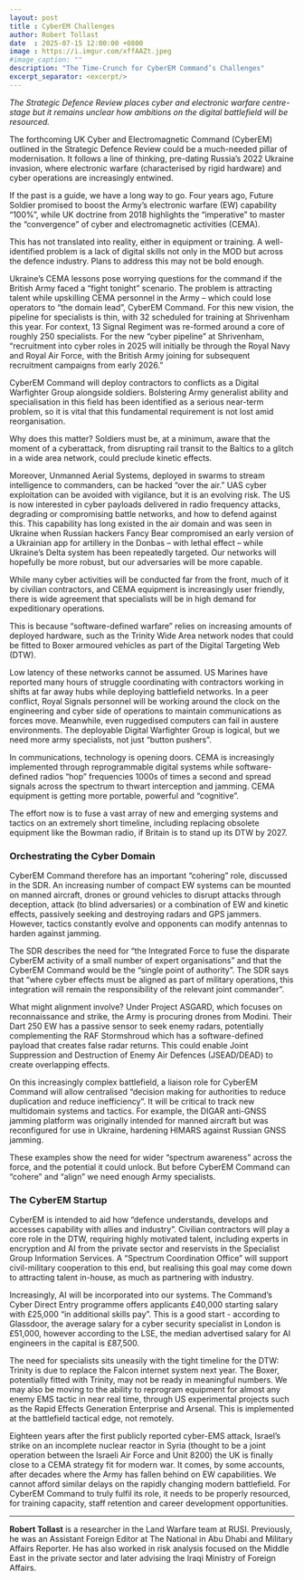 ```yaml
---
layout: post
title : CyberEM Challenges
author: Robert Tollast
date  : 2025-07-15 12:00:00 +0800
image : https://i.imgur.com/xffAAZt.jpeg
#image_caption: ""
description: "The Time-Crunch for CyberEM Command’s Challenges"
excerpt_separator: <excerpt/>
---
```


_The Strategic Defence Review places cyber and electronic warfare centre-stage but it remains unclear how ambitions on the digital battlefield will be resourced._

<excerpt/>

The forthcoming UK Cyber and Electromagnetic Command (CyberEM) outlined in the Strategic Defence Review could be a much-needed pillar of modernisation. It follows a line of thinking, pre-dating Russia’s 2022 Ukraine invasion, where electronic warfare (characterised by rigid hardware) and cyber operations are increasingly entwined.

If the past is a guide, we have a long way to go. Four years ago, Future Soldier promised to boost the Army’s electronic warfare (EW) capability “100%”, while UK doctrine from 2018 highlights the “imperative” to master the “convergence” of cyber and electromagnetic activities (CEMA).

This has not translated into reality, either in equipment or training. A well-identified problem is a lack of digital skills not only in the MOD but across the defence industry. Plans to address this may not be bold enough.

Ukraine’s CEMA lessons pose worrying questions for the command if the British Army faced a “fight tonight” scenario. The problem is attracting talent while upskilling CEMA personnel in the Army – which could lose operators to “the domain lead”, CyberEM Command. For this new vision, the pipeline for specialists is thin, with 32 scheduled for training at Shrivenham this year. For context, 13 Signal Regiment was re-formed around a core of roughly 250 specialists. For the new “cyber pipeline” at Shrivenham, “recruitment into cyber roles in 2025 will initially be through the Royal Navy and Royal Air Force, with the British Army joining for subsequent recruitment campaigns from early 2026.”

CyberEM Command will deploy contractors to conflicts as a Digital Warfighter Group alongside soldiers. Bolstering Army generalist ability and specialisation in this field has been identified as a serious near-term problem, so it is vital that this fundamental requirement is not lost amid reorganisation.

Why does this matter? Soldiers must be, at a minimum, aware that the moment of a cyberattack, from disrupting rail transit to the Baltics to a glitch in a wide area network, could preclude kinetic effects.

Moreover, Unmanned Aerial Systems, deployed in swarms to stream intelligence to commanders, can be hacked “over the air.” UAS cyber exploitation can be avoided with vigilance, but it is an evolving risk. The US is now interested in cyber payloads delivered in radio frequency attacks, degrading or compromising battle networks, and how to defend against this. This capability has long existed in the air domain and was seen in Ukraine when Russian hackers Fancy Bear compromised an early version of a Ukrainian app for artillery in the Donbas – with lethal effect – while Ukraine’s Delta system has been repeatedly targeted. Our networks will hopefully be more robust, but our adversaries will be more capable.

While many cyber activities will be conducted far from the front, much of it by civilian contractors, and CEMA equipment is increasingly user friendly, there is wide agreement that specialists will be in high demand for expeditionary operations.

This is because “software-defined warfare” relies on increasing amounts of deployed hardware, such as the Trinity Wide Area network nodes that could be fitted to Boxer armoured vehicles as part of the Digital Targeting Web (DTW).

Low latency of these networks cannot be assumed. US Marines have reported many hours of struggle coordinating with contractors working in shifts at far away hubs while deploying battlefield networks. In a peer conflict, Royal Signals personnel will be working around the clock on the engineering and cyber side of operations to maintain communications as forces move. Meanwhile, even ruggedised computers can fail in austere environments. The deployable Digital Warfighter Group is logical, but we need more army specialists, not just “button pushers”.

In communications, technology is opening doors. CEMA is increasingly implemented through reprogrammable digital systems while software-defined radios “hop” frequencies 1000s of times a second and spread signals across the spectrum to thwart interception and jamming. CEMA equipment is getting more portable, powerful and “cognitive”.

The effort now is to fuse a vast array of new and emerging systems and tactics on an extremely short timeline, including replacing obsolete equipment like the Bowman radio, if Britain is to stand up its DTW by 2027.


### Orchestrating the Cyber Domain

CyberEM Command therefore has an important “cohering” role, discussed in the SDR. An increasing number of compact EW systems can be mounted on manned aircraft, drones or ground vehicles to disrupt attacks through deception, attack (to blind adversaries) or a combination of EW and kinetic effects, passively seeking and destroying radars and GPS jammers. However, tactics constantly evolve and opponents can modify antennas to harden against jamming.

The SDR describes the need for “the Integrated Force to fuse the disparate CyberEM activity of a small number of expert organisations” and that the CyberEM Command would be the “single point of authority”. The SDR says that “where cyber effects must be aligned as part of military operations, this integration will remain the responsibility of the relevant joint commander”.

What might alignment involve? Under Project ASGARD, which focuses on reconnaissance and strike, the Army is procuring drones from Modini. Their Dart 250 EW has a passive sensor to seek enemy radars, potentially complementing the RAF Stormshroud which has a software-defined payload that creates false radar returns. This could enable Joint Suppression and Destruction of Enemy Air Defences (JSEAD/DEAD) to create overlapping effects.

On this increasingly complex battlefield, a liaison role for CyberEM Command will allow centralised “decision making for authorities to reduce duplication and reduce inefficiency”. It will be critical to track new multidomain systems and tactics. For example, the DIGAR anti-GNSS jamming platform was originally intended for manned aircraft but was reconfigured for use in Ukraine, hardening HIMARS against Russian GNSS jamming.

These examples show the need for wider “spectrum awareness” across the force, and the potential it could unlock. But before CyberEM Command can “cohere” and “align” we need enough Army specialists.


### The CyberEM Startup

CyberEM is intended to aid how “defence understands, develops and accesses capability with allies and industry”. Civilian contractors will play a core role in the DTW, requiring highly motivated talent, including experts in encryption and AI from the private sector and reservists in the Specialist Group Information Services. A “Spectrum Coordination Office” will support civil-military cooperation to this end, but realising this goal may come down to attracting talent in-house, as much as partnering with industry.

Increasingly, AI will be incorporated into our systems. The Command’s Cyber Direct Entry programme offers applicants £40,000 starting salary with £25,000 “in additional skills pay”. This is a good start - according to Glassdoor, the average salary for a cyber security specialist in London is £51,000, however according to the LSE, the median advertised salary for AI engineers in the capital is £87,500.

The need for specialists sits uneasily with the tight timeline for the DTW: Trinity is due to replace the Falcon internet system next year. The Boxer, potentially fitted with Trinity, may not be ready in meaningful numbers. We may also be moving to the ability to reprogram equipment for almost any enemy EMS tactic in near real time, through US experimental projects such as the Rapid Effects Generation Enterprise and Arsenal. This is implemented at the battlefield tactical edge, not remotely.

Eighteen years after the first publicly reported cyber-EMS attack, Israel’s strike on an incomplete nuclear reactor in Syria (thought to be a joint operation between the Israeli Air Force and Unit 8200) the UK is finally close to a CEMA strategy fit for modern war. It comes, by some accounts, after decades where the Army has fallen behind on EW capabilities. We cannot afford similar delays on the rapidly changing modern battlefield. For CyberEM Command to truly fulfil its role, it needs to be properly resourced, for training capacity, staff retention and career development opportunities.

---

__Robert Tollast__ is a researcher in the Land Warfare team at RUSI. Previously, he was an Assistant Foreign Editor at The National in Abu Dhabi and Military Affairs Reporter. He has also worked in risk analysis focused on the Middle East in the private sector and later advising the Iraqi Ministry of Foreign Affairs.
